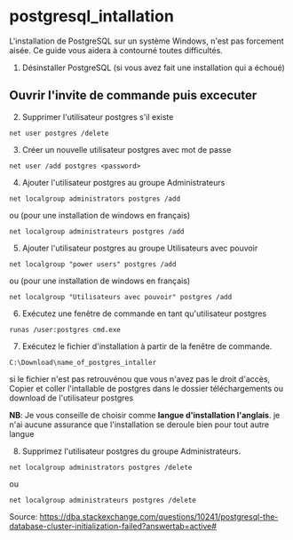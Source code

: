 # postgresql_intallation
L'installation de PostgreSQL sur un système Windows, n'est pas forcement aisée. Ce guide vous aidera à contourné toutes difficultés.


1. Désinstaller PostgreSQL  (si vous avez fait une installation qui a échoué)
## Ouvrir l'invite de commande puis excecuter 
2. Supprimer l'utilisateur postgres s'il existe 
```
net user postgres /delete   
```
3. Créer un nouvelle utilisateur postgres avec mot de passe
```
net user /add postgres <password>
```
4. Ajouter l'utilisateur postgres au groupe Administrateurs
```
net localgroup administrators postgres /add
```
ou (pour une installation de windows en français)
```
net localgroup administrateurs postgres /add
```
5. Ajouter l'utilisateur postgres au groupe Utilisateurs avec pouvoir

```
net localgroup "power users" postgres /add
```
ou  (pour une installation de windows en français)
```
net localgroup "Utilisateurs avec pouvoir" postgres /add
```
6. Exécutez une fenêtre de commande en tant qu'utilisateur postgres

```
runas /user:postgres cmd.exe
```
7. Exécutez le fichier d'installation à partir de la fenêtre de commande.

```
C:\Download\name_of_postgres_intaller
```

si le fichier n'est pas retrouvénou que vous n'avez pas le droit d'accès, Copier et coller  l'intallable de postgres dans le dossier téléchargements ou download de l'utilisateur postgres

**NB**: Je vous conseille de choisir comme **langue d'installation l'anglais**. je n'ai aucune assurance que l'installation se deroule bien pour tout autre langue

8. Supprimez l'utilisateur postgres du groupe Administrateurs.
```
net localgroup administrators postgres /delete
```
ou 
```
net localgroup administrateurs postgres /delete
```

Source:
https://dba.stackexchange.com/questions/10241/postgresql-the-database-cluster-initialization-failed?answertab=active#
